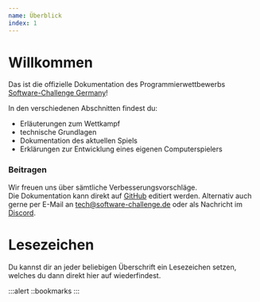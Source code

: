 ```yaml
---
name: Überblick
index: 1
---
```


# Willkommen 
Das ist die offizielle Dokumentation des Programmierwettbewerbs
[Software-Challenge Germany](https://software-challenge.de)!

In den verschiedenen Abschnitten findest du:
- Erläuterungen zum Wettkampf
- technische Grundlagen
- Dokumentation des aktuellen Spiels
- Erklärungen zur Entwicklung eines eigenen Computerspielers

### Beitragen

Wir freuen uns über sämtliche Verbesserungsvorschläge.  
Die Dokumentation kann direkt auf [GitHub](https://github.com/software-challenge/docs/blob/main/hyperbook/book) editiert werden.
Alternativ auch gerne per E-Mail an <tech@software-challenge.de> 
oder als Nachricht im [Discord](https://discord.gg/jhyF7EU).


# Lesezeichen

Du kannst dir an jeder beliebigen Überschrift ein Lesezeichen setzen,
welches du dann direkt hier auf wiederfindest.

:::alert
::bookmarks
:::
